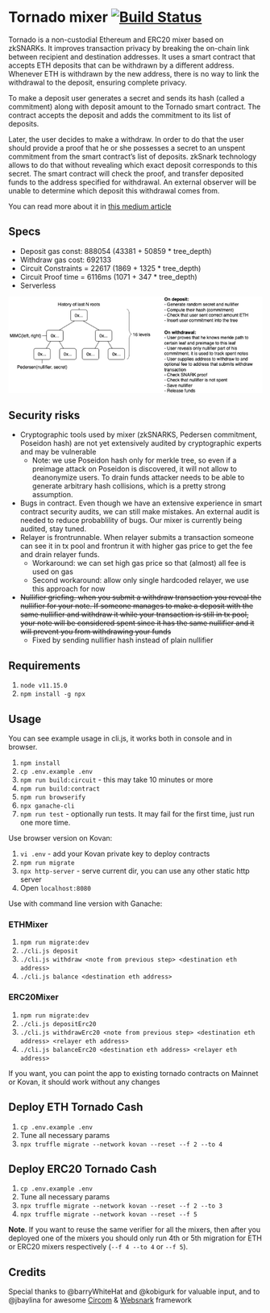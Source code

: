# Tornado mixer [![Build Status](https://travis-ci.org/peppersec/tornado-mixer.svg?branch=master)](https://travis-ci.org/peppersec/tornado-mixer)

Tornado is a non-custodial Ethereum and ERC20 mixer based on zkSNARKs. It improves transaction privacy by breaking the on-chain link between recipient and destination addresses. It uses a smart contract that accepts ETH deposits that can be withdrawn by a different address. Whenever ETH is withdrawn by the new address, there is no way to link the withdrawal to the deposit, ensuring complete privacy.

To make a deposit user generates a secret and sends its hash (called a commitment) along with deposit amount to the Tornado smart contract. The contract accepts the deposit and adds the commitment to its list of deposits.

Later, the user decides to make a withdraw. In order to do that the user should provide a proof that he or she possesses a secret to an unspent commitment from the smart contract’s list of deposits. zkSnark technology allows to do that without revealing which exact deposit corresponds to this secret. The smart contract will check the proof, and transfer deposited funds to the address specified for withdrawal. An external observer will be unable to determine which deposit this withdrawal comes from.

You can read more about it in [this medium article](https://medium.com/@tornado.cash.mixer/introducing-private-transactions-on-ethereum-now-42ee915babe0)

## Specs
- Deposit gas const: 888054 (43381 + 50859 * tree_depth)
- Withdraw gas cost: 692133
- Circuit Constraints = 22617 (1869 + 1325 * tree_depth)
- Circuit Proof time = 6116ms (1071 + 347 * tree_depth)
- Serverless

![mixer image](./mixer.png)

## Security risks
* Cryptographic tools used by mixer (zkSNARKS, Pedersen commitment, Poseidon hash) are not yet extensively audited by cryptographic experts and may be vulnerable
	* Note: we use Poseidon hash only for merkle tree, so even if a preimage attack on Poseidon is discovered, it will not allow to deanonymize users. To drain funds attacker needs to be able to generate arbitrary hash collisions, which is a pretty strong assumption.
* Bugs in contract. Even though we have an extensive experience in smart contract security audits, we can still make mistakes. An external audit is needed to reduce probablility of bugs. Our mixer is currently being audited, stay tuned.
* Relayer is frontrunnable. When relayer submits a transaction someone can see it in tx pool and frontrun it with higher gas price to get the fee and drain relayer funds.
	* Workaround: we can set high gas price so that (almost) all fee is used on gas
	* Second workaround: allow only single hardcoded relayer, we use this approach for now
* ~~Nullifier griefing. when you submit a withdraw transaction you reveal the nullifier for your note. If someone manages to
make a deposit with the same nullifier and withdraw it while your transaction is still in tx pool, your note will be considered
spent since it has the same nullifier and it will prevent you from withdrawing your funds~~
  * Fixed by sending nullifier hash instead of plain nullifier

## Requirements
1. `node v11.15.0`
2. `npm install -g npx`

## Usage

You can see example usage in cli.js, it works both in console and in browser.

1. `npm install`
1. `cp .env.example .env`
1. `npm run build:circuit` - this may take 10 minutes or more
1. `npm run build:contract`
1. `npm run browserify`
1. `npx ganache-cli`
1. `npm run test` - optionally run tests. It may fail for the first time, just run one more time.

Use browser version on Kovan:

1. `vi .env` - add your Kovan private key to deploy contracts
1. `npm run migrate`
1. `npx http-server` - serve current dir, you can use any other static http server
1. Open `localhost:8080`

Use with command line version with Ganache:
### ETHMixer
1. `npm run migrate:dev`
1. `./cli.js deposit`
1. `./cli.js withdraw <note from previous step> <destination eth address>`
1. `./cli.js balance <destination eth address>`

### ERC20Mixer
1. `npm run migrate:dev`
1. `./cli.js depositErc20`
1. `./cli.js withdrawErc20 <note from previous step> <destination eth address> <relayer eth address>`
1. `./cli.js balanceErc20 <destination eth address> <relayer eth address>`

If you want, you can point the app to existing tornado contracts on Mainnet or Kovan, it should work without any changes

## Deploy ETH Tornado Cash
1. `cp .env.example .env`
1. Tune all necessary params
1. `npx truffle migrate --network kovan --reset --f 2 --to 4`

## Deploy ERC20 Tornado Cash
1. `cp .env.example .env`
1. Tune all necessary params
1. `npx truffle migrate --network kovan --reset --f 2 --to 3`
1. `npx truffle migrate --network kovan --reset --f 5`

**Note**. If you want to reuse the same verifier for all the mixers, then after you deployed one of the mixers you should only run 4th or 5th migration for ETH or ERC20 mixers respectively (`--f 4 --to 4` or `--f 5`).

## Credits

Special thanks to @barryWhiteHat and @kobigurk for valuable input,
and to @jbaylina for awesome [Circom](https://github.com/iden3/circom) & [Websnark](https://github.com/iden3/websnark) framework
